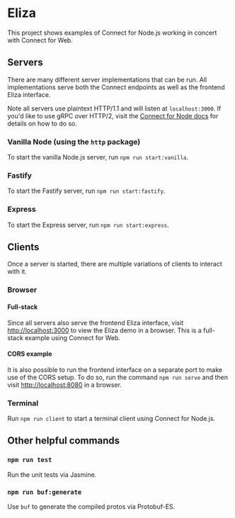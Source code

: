 # Eliza

This project shows examples of Connect for Node.js working in concert with Connect for Web.

## Servers

There are many different server implementations that can be run.  All implementations serve both the Connect endpoints 
as well as the frontend Eliza interface.  

Note all servers use plaintext HTTP/1.1 and will listen at `localhost:3000`. If you'd like to use gRPC over HTTP/2, 
visit the [Connect for Node docs](https://connect.build/docs/node/getting-started#use-the-grpc-protocol-instead-of-the-connect-protocol)
for details on how to do so.

### Vanilla Node (using the `http` package)

To start the vanilla Node.js server, run `npm run start:vanilla`.

### Fastify

To start the Fastify server, run `npm run start:fastify`.

### Express

To start the Express server, run `npm run start:express`.

## Clients

Once a server is started, there are multiple variations of clients to interact with it.

### Browser

#### Full-stack

Since all servers also serve the frontend Eliza interface, visit [http://localhost:3000](http://localhost:3000) to 
view the Eliza demo in a browser. This is a full-stack example using Connect for Web.

#### CORS example

It is also possible to run the frontend interface on a separate port to make use of the CORS setup. To do so, run the
command `npm run serve` and then visit [http://localhost:8080](http://localhost:8080) in a browser.

### Terminal

Run `npm run client` to start a terminal client using Connect for Node.js.

## Other helpful commands

### `npm run test`

Run the unit tests via Jasmine.

### `npm run buf:generate`

Use `buf` to generate the compiled protos via Protobuf-ES.

